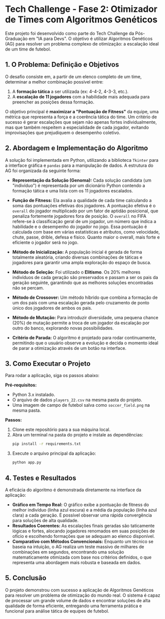 # Tech Challenge - Fase 2: Otimizador de Times com Algoritmos Genéticos

Este projeto foi desenvolvido como parte do Tech Challenge da Pós-Graduação em "IA para Devs". O objetivo é utilizar Algoritmos Genéticos (AG) para resolver um problema complexo de otimização: a escalação ideal de um time de futebol.

## 1. O Problema: Definição e Objetivos

O desafio consiste em, a partir de um elenco completo de um time, determinar a melhor combinação possível entre:
1.  A **formação tática** a ser utilizada (ex: 4-4-2, 4-3-3, etc.).
2.  A **escalação de 11 jogadores** com a habilidade mais adequada para preencher as posições dessa formação.

O objetivo principal é **maximizar a "Pontuação de Fitness"** da equipe, uma métrica que representa a força e a coerência tática do time. Um critério de sucesso é gerar escalações que sejam não apenas fortes individualmente, mas que também respeitem a especialidade de cada jogador, evitando improvisações que prejudiquem o desempenho coletivo.

## 2. Abordagem e Implementação do Algoritmo

A solução foi implementada em Python, utilizando a biblioteca `Tkinter` para a interface gráfica e `pandas` para a manipulação de dados. A estrutura do AG foi organizada da seguinte forma:

* **Representação da Solução (Genoma):** Cada solução candidata (um "indivíduo") é representada por um dicionário Python contendo a formação tática e uma lista com os 11 jogadores escalados.

* **Função de Fitness:** Ela avalia a qualidade de cada time calculando a soma das pontuações efetivas dos jogadores. A pontuação efetiva é o `overall` do jogador multiplicado por um fator de aptidão posicional, que penaliza fortemente jogadores fora de posição.
O `overall` no FIFA refere-se à classificação geral de um jogador, um número que indica a habilidade e o desempenho do jogador no jogo. Essa pontuação é calculada com base em várias estatísticas e atributos, como velocidade, chute, passe, drible, defesa e físico. Quanto maior o overall, mais forte e eficiente o jogador será no jogo.

* **Método de Inicialização:** A população inicial é gerada de forma totalmente aleatória, criando diversas combinações de táticas e jogadores para garantir uma ampla exploração do espaço de busca.

* **Método de Seleção:** Foi utilizado o **Elitismo**. Os 20% melhores indivíduos de cada geração são preservados e passam a ser os pais da geração seguinte, garantindo que as melhores soluções encontradas não se percam.

* **Método de Crossover:** Um método híbrido que combina a formação de um dos pais com uma escalação gerada pelo cruzamento de ponto único dos jogadores de ambos os pais.

* **Método de Mutação:** Para introduzir diversidade, uma pequena chance (20%) de mutação permite a troca de um jogador da escalação por outro do banco, explorando novas possibilidades.

* **Critério de Parada:** O algoritmo é projetado para rodar continuamente, permitindo que o usuário observe a evolução e decida o momento ideal de parar a otimização através de um botão na interface.

## 3. Como Executar o Projeto

Para rodar a aplicação, siga os passos abaixo:

**Pré-requisitos:**
* Python 3.x instalado.
* O arquivo de dados `players_22.csv` na mesma pasta do projeto.
* Uma imagem de campo de futebol salva como `soccer_field.png` na mesma pasta.

**Passos:**
1.  Clone este repositório para a sua máquina local.
2.  Abra um terminal na pasta do projeto e instale as dependências:
    ```bash
    pip install -r requirements.txt
    ```
3.  Execute o arquivo principal da aplicação:
    ```bash
    python app.py
    ```

## 4. Testes e Resultados

A eficácia do algoritmo é demonstrada diretamente na interface da aplicação:

* **Gráfico em Tempo Real:** O gráfico exibe a pontuação de fitness do melhor indivíduo (linha azul escura) e a média da população (linha azul clara) a cada geração. É possível observar uma rápida convergência para soluções de alta qualidade.
* **Resultados Coerentes:** As escalações finais geradas são taticamente lógicas e fortes, alocando jogadores renomados em suas posições de ofício e escolhendo formações que se adequam ao elenco disponível.
* **Comparativo com Métodos Convencionais:** Enquanto um técnico se baseia na intuição, o AG realiza um teste massivo de milhares de combinações em segundos, encontrando uma solução matematicamente otimizada com base nos critérios definidos, o que representa uma abordagem mais robusta e baseada em dados.

## 5. Conclusão

O projeto demonstrou com sucesso a aplicação de Algoritmos Genéticos para resolver um problema de otimização do mundo real. O sistema é capaz de processar um grande volume de dados e encontrar soluções de alta qualidade de forma eficiente, entregando uma ferramenta prática e funcional para análise tática de equipes de futebol.
